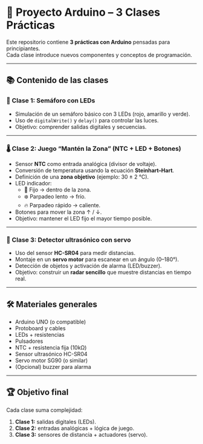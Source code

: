 # 🚀 Proyecto Arduino – 3 Clases Prácticas

Este repositorio contiene **3 prácticas con Arduino** pensadas para principiantes.  
Cada clase introduce nuevos componentes y conceptos de programación.

---

## 📚 Contenido de las clases

### 🔴 Clase 1: Semáforo con LEDs
- Simulación de un semáforo básico con 3 LEDs (rojo, amarillo y verde).
- Uso de `digitalWrite()` y `delay()` para controlar las luces.
- Objetivo: comprender salidas digitales y secuencias.

---

### 🌡️ Clase 2: Juego “Mantén la Zona” (NTC + LED + Botones)
- Sensor **NTC** como entrada analógica (divisor de voltaje).
- Conversión de temperatura usando la ecuación **Steinhart–Hart**.
- Definición de una **zona objetivo** (ejemplo: 30 ± 2 °C).
- LED indicador:
  - 🔵 Fijo → dentro de la zona.
  - ❄️ Parpadeo lento → frío.
  - 🔥 Parpadeo rápido → caliente.
- Botones para mover la zona ↑ / ↓.
- Objetivo: mantener el LED fijo el mayor tiempo posible.

---

### 📡 Clase 3: Detector ultrasónico con servo
- Uso del sensor **HC-SR04** para medir distancias.
- Montaje en un **servo motor** para escanear en un ángulo (0–180°).
- Detección de objetos y activación de alarma (LED/buzzer).
- Objetivo: construir un **radar sencillo** que muestre distancias en tiempo real.

---

## 🛠️ Materiales generales
- Arduino UNO (o compatible)
- Protoboard y cables
- LEDs + resistencias
- Pulsadores
- NTC + resistencia fija (10kΩ)
- Sensor ultrasónico HC-SR04
- Servo motor SG90 (o similar)
- (Opcional) buzzer para alarma

---

## 🏆 Objetivo final
Cada clase suma complejidad:  
1. **Clase 1:** salidas digitales (LEDs).  
2. **Clase 2:** entradas analógicas + lógica de juego.  
3. **Clase 3:** sensores de distancia + actuadores (servo).  

